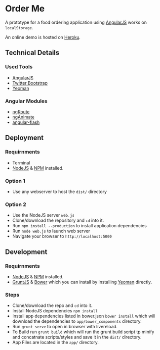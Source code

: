 # Order Me
A prototype for a food ordering application using [AngularJS](http://angularjs.org) works on `localStorage`. 

An online demo is hosted on [Heroku](http://order-me.herokuapp.com/).

## Technical Details
### Used Tools
* [AngularJS](http://angularjs.org)
* [Twitter Bootstrap](http://getbootstrap.com)
* [Yeoman](http://yeoman.io)

### Angular Modules
* [ngRoute](http://docs.angularjs.org/api/ngRoute)
* [ngAnimate](http://docs.angularjs.org/api/ngAnimate)
* [angular-flash](https://github.com/wmluke/angular-flash)

## Deployment
### Requirnments
* Terminal
* [NodeJS](http://nodejs.org/) & [NPM](https://npmjs.org/‎) installed.

### Option 1
* Use any webserver to host the `dist/` directory

### Option 2
* Use the NodeJS server `web.js`
* Clone/download the repository and `cd` into it. 
* Run `npm install --production` to install application dependencies
* Run `node web.js` to launch web server
* Navigate your browser to `http://localhost:5000`

## Development
### Requirnments
* [NodeJS](http://nodejs.org/) & [NPM](https://npmjs.org/‎) installed.
* [GruntJS](http://gruntjs.com/) & [Bower](http://bower.io/) which you can install by installing [Yeoman](http://yeoman.io/gettingstarted.html) directly.

### Steps
* Clone/download the repo and `cd` into it.
* Install NodeJS dependencies `npm install`
* Install app dependencies listed in bower.json `bower install` which will download the dependencies to `app/bower_components` directory.
* Run `grunt serve` to open in browser with livereload.
* To Build run `grunt build` which will run the grunt build script tp minify and concatnate scripts/styles and save it in the `dist/` directory.
* App Files are located in the `app/` directory.